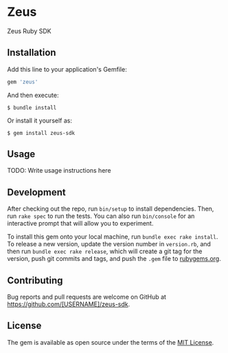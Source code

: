 # Zeus

Zeus Ruby SDK

## Installation

Add this line to your application's Gemfile:

```ruby
gem 'zeus'
```

And then execute:

    $ bundle install

Or install it yourself as:

    $ gem install zeus-sdk

## Usage

TODO: Write usage instructions here

## Development

After checking out the repo, run `bin/setup` to install dependencies. Then, run `rake spec` to run the tests. You can also run `bin/console` for an interactive prompt that will allow you to experiment.

To install this gem onto your local machine, run `bundle exec rake install`. To release a new version, update the version number in `version.rb`, and then run `bundle exec rake release`, which will create a git tag for the version, push git commits and tags, and push the `.gem` file to [rubygems.org](https://rubygems.org).

## Contributing

Bug reports and pull requests are welcome on GitHub at https://github.com/[USERNAME]/zeus-sdk.


## License

The gem is available as open source under the terms of the [MIT License](https://opensource.org/licenses/MIT).

